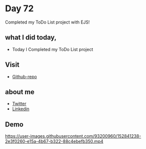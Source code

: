 # Day 72

Completed my ToDo List project with EJS!


## what I did today,

 - Today I Completed my ToDo List project


## Visit

 - [Github-repo](https://github.com/KaranChandekar/Todolist-v1)

 
## about me

 - [Twitter](https://twitter.com/karan_chandekar)
 - [Linkedin](https://www.linkedin.com/in/karan-chandekar-a87263219/)


## Demo

https://user-images.githubusercontent.com/93200960/152841238-2e3f0260-e15a-4b67-b322-88c4ebefb350.mp4
